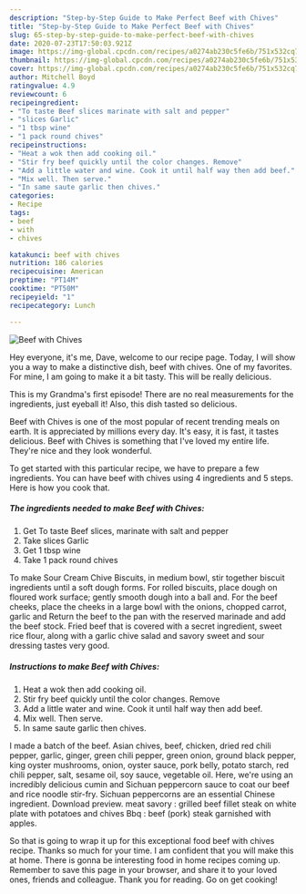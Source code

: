 ```yaml
---
description: "Step-by-Step Guide to Make Perfect Beef with Chives"
title: "Step-by-Step Guide to Make Perfect Beef with Chives"
slug: 65-step-by-step-guide-to-make-perfect-beef-with-chives
date: 2020-07-23T17:50:03.921Z
image: https://img-global.cpcdn.com/recipes/a0274ab230c5fe6b/751x532cq70/beef-with-chives-recipe-main-photo.jpg
thumbnail: https://img-global.cpcdn.com/recipes/a0274ab230c5fe6b/751x532cq70/beef-with-chives-recipe-main-photo.jpg
cover: https://img-global.cpcdn.com/recipes/a0274ab230c5fe6b/751x532cq70/beef-with-chives-recipe-main-photo.jpg
author: Mitchell Boyd
ratingvalue: 4.9
reviewcount: 6
recipeingredient:
- "To taste Beef slices marinate with salt and pepper"
- "slices Garlic"
- "1 tbsp wine"
- "1 pack round chives"
recipeinstructions:
- "Heat a wok then add cooking oil."
- "Stir fry beef quickly until the color changes. Remove"
- "Add a little water and wine. Cook it until half way then add beef."
- "Mix well. Then serve."
- "In same saute garlic then chives."
categories:
- Recipe
tags:
- beef
- with
- chives

katakunci: beef with chives 
nutrition: 186 calories
recipecuisine: American
preptime: "PT14M"
cooktime: "PT50M"
recipeyield: "1"
recipecategory: Lunch

---
```



![Beef with Chives](https://img-global.cpcdn.com/recipes/a0274ab230c5fe6b/751x532cq70/beef-with-chives-recipe-main-photo.jpg)

Hey everyone, it's me, Dave, welcome to our recipe page. Today, I will show you a way to make a distinctive dish, beef with chives. One of my favorites. For mine, I am going to make it a bit tasty. This will be really delicious.

This is my Grandma&#39;s first episode! There are no real measurements for the ingredients, just eyeball it! Also, this dish tasted so delicious.

Beef with Chives is one of the most popular of recent trending meals on earth. It is appreciated by millions every day. It's easy, it is fast, it tastes delicious. Beef with Chives is something that I've loved my entire life. They're nice and they look wonderful.


To get started with this particular recipe, we have to prepare a few ingredients. You can have beef with chives using 4 ingredients and 5 steps. Here is how you cook that.

<!--inarticleads1-->

##### The ingredients needed to make Beef with Chives:

1. Get To taste Beef slices, marinate with salt and pepper
1. Take slices Garlic
1. Get 1 tbsp wine
1. Take 1 pack round chives


To make Sour Cream Chive Biscuits, in medium bowl, stir together biscuit ingredients until a soft dough forms. For rolled biscuits, place dough on floured work surface; gently smooth dough into a ball and. For the beef cheeks, place the cheeks in a large bowl with the onions, chopped carrot, garlic and Return the beef to the pan with the reserved marinade and add the beef stock. Fried beef that is covered with a secret ingredient, sweet rice flour, along with a garlic chive salad and savory sweet and sour dressing tastes very good. 

<!--inarticleads2-->

##### Instructions to make Beef with Chives:

1. Heat a wok then add cooking oil.
1. Stir fry beef quickly until the color changes. Remove
1. Add a little water and wine. Cook it until half way then add beef.
1. Mix well. Then serve.
1. In same saute garlic then chives.


I made a batch of the beef. Asian chives, beef, chicken, dried red chili pepper, garlic, ginger, green chili pepper, green onion, ground black pepper, king oyster mushrooms, onion, oyster sauce, pork belly, potato starch, red chili pepper, salt, sesame oil, soy sauce, vegetable oil. Here, we&#39;re using an incredibly delicious cumin and Sichuan peppercorn sauce to coat our beef and rice noodle stir-fry. Sichuan peppercorns are an essential Chinese ingredient. Download preview. meat savory : grilled beef fillet steak on white plate with potatoes and chives Bbq : beef (pork) steak garnished with apples. 

So that is going to wrap it up for this exceptional food beef with chives recipe. Thanks so much for your time. I am confident that you will make this at home. There is gonna be interesting food in home recipes coming up. Remember to save this page in your browser, and share it to your loved ones, friends and colleague. Thank you for reading. Go on get cooking!
